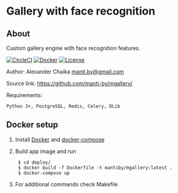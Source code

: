 Gallery with face recognition
====


About
----

Custom gallery engine with face recognition features.

[![CircleCI](https://circleci.com/gh/manti-by/mgallery.svg?style=shield)](https://circleci.com/gh/manti-by/mgallery)
[![Docker](https://img.shields.io/docker/automated/mantiby/mgallery.svg)](https://hub.docker.com/r/mantiby/mgallery/)
[![License](https://img.shields.io/badge/license-BSD-blue.svg)](https://raw.githubusercontent.com/manti-by/mgallery/master/LICENSE)

Author: Alexander Chaika <manti.by@gmail.com>

Source link: https://github.com/manti-by/mgallery/

Requirements:

    Python 3+, PostgreSQL, Redis, Celery, DLib


Docker setup
----

1. Install [Docker](https://docs.docker.com/install/) and 
[docker-compose](https://docs.docker.com/compose/install/)

2. Build app image and run

        $ cd deploy/ 
        $ docker build -f Dockerfile -t mantiby/mgallery:latest .
        $ docker-compose up

3. For additional commands check Makefile
